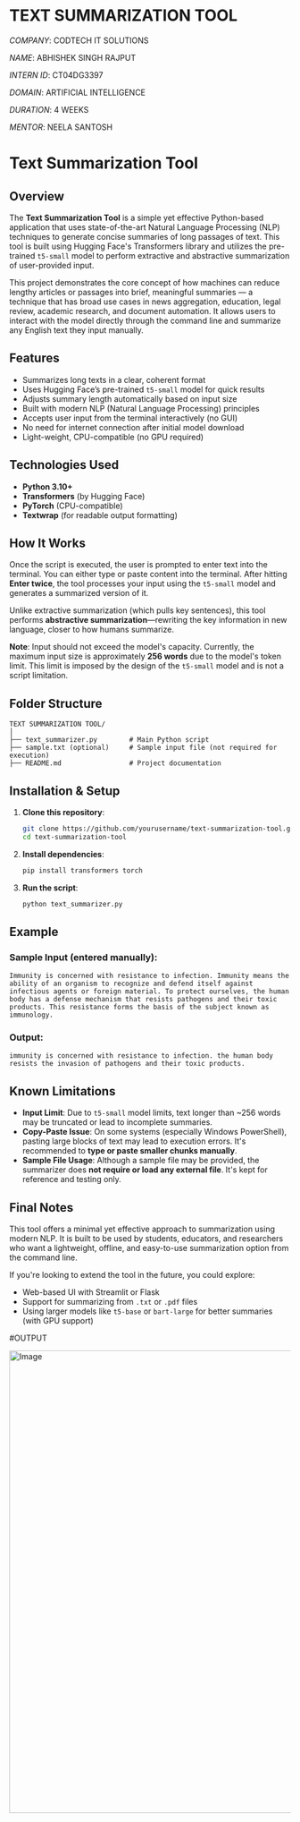 # TEXT SUMMARIZATION TOOL

*COMPANY*: CODTECH IT SOLUTIONS

*NAME*: ABHISHEK SINGH RAJPUT

*INTERN ID*: CT04DG3397

*DOMAIN*: ARTIFICIAL INTELLIGENCE

*DURATION*: 4 WEEKS

*MENTOR*: NEELA SANTOSH

#  Text Summarization Tool

## Overview

The **Text Summarization Tool** is a simple yet effective Python-based application that uses state-of-the-art Natural Language Processing (NLP) techniques to generate concise summaries of long passages of text. This tool is built using Hugging Face's Transformers library and utilizes the pre-trained `t5-small` model to perform extractive and abstractive summarization of user-provided input.

This project demonstrates the core concept of how machines can reduce lengthy articles or passages into brief, meaningful summaries — a technique that has broad use cases in news aggregation, education, legal review, academic research, and document automation. It allows users to interact with the model directly through the command line and summarize any English text they input manually.


##  Features

*  Summarizes long texts in a clear, coherent format
*  Uses Hugging Face’s pre-trained `t5-small` model for quick results
*  Adjusts summary length automatically based on input size
*  Built with modern NLP (Natural Language Processing) principles
*  Accepts user input from the terminal interactively (no GUI)
*  No need for internet connection after initial model download
*  Light-weight, CPU-compatible (no GPU required)


##  Technologies Used

* **Python 3.10+**
* **Transformers** (by Hugging Face)
* **PyTorch** (CPU-compatible)
* **Textwrap** (for readable output formatting)


##  How It Works

Once the script is executed, the user is prompted to enter text into the terminal. You can either type or paste content into the terminal. After hitting **Enter twice**, the tool processes your input using the `t5-small` model and generates a summarized version of it.

Unlike extractive summarization (which pulls key sentences), this tool performs **abstractive summarization**—rewriting the key information in new language, closer to how humans summarize.

 **Note**: Input should not exceed the model's capacity. Currently, the maximum input size is approximately **256 words** due to the model's token limit. This limit is imposed by the design of the `t5-small` model and is not a script limitation.


##  Folder Structure

```
TEXT SUMMARIZATION TOOL/
│
├── text_summarizer.py        # Main Python script
├── sample.txt (optional)     # Sample input file (not required for execution)
├── README.md                 # Project documentation
```

##  Installation & Setup

1. **Clone this repository**:

   ```bash
   git clone https://github.com/yourusername/text-summarization-tool.git
   cd text-summarization-tool
   ```

2. **Install dependencies**:

   ```bash
   pip install transformers torch
   ```

3. **Run the script**:

   ```bash
   python text_summarizer.py
   ```

## Example

### Sample Input (entered manually):

```
Immunity is concerned with resistance to infection. Immunity means the ability of an organism to recognize and defend itself against infectious agents or foreign material. To protect ourselves, the human body has a defense mechanism that resists pathogens and their toxic products. This resistance forms the basis of the subject known as immunology.
```

### Output:

```
immunity is concerned with resistance to infection. the human body resists the invasion of pathogens and their toxic products.
```

##  Known Limitations

*  **Input Limit**: Due to `t5-small` model limits, text longer than \~256 words may be truncated or lead to incomplete summaries.
*  **Copy-Paste Issue**: On some systems (especially Windows PowerShell), pasting large blocks of text may lead to execution errors. It's recommended to **type or paste smaller chunks manually**.
*  **Sample File Usage**: Although a sample file may be provided, the summarizer does **not require or load any external file**. It's kept for reference and testing only.

##  Final Notes

This tool offers a minimal yet effective approach to summarization using modern NLP. It is built to be used by students, educators, and researchers who want a lightweight, offline, and easy-to-use summarization option from the command line.

If you're looking to extend the tool in the future, you could explore:

* Web-based UI with Streamlit or Flask
* Support for summarizing from `.txt` or `.pdf` files
* Using larger models like `t5-base` or `bart-large` for better summaries (with GPU support)

#OUTPUT


<img width="1853" height="827" alt="Image" src="https://github.com/user-attachments/assets/54106855-ff1a-4461-b5d0-c46e06618a6d" />
